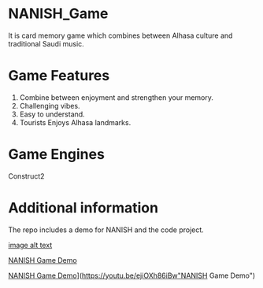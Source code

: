 # NANISH_Game

It is card memory game which combines between Alhasa culture and traditional Saudi music.

# Game Features
1. Combine between enjoyment and strengthen your memory.
2. Challenging vibes.
3. Easy to understand.
4. Tourists Enjoys Alhasa landmarks.

# Game Engines
Construct2

# Additional information
The repo includes a demo for NANISH and the code project.

[image alt text](https://youtu.be/ejiOXh86iBw)

[NANISH Game Demo](https://youtu.be/ejiOXh86iBw "NANISH Game Demo")

[NANISH Game Demo](https://youtu.be/ejiOXh86iBw)](https://youtu.be/ejiOXh86iBw"NANISH Game Demo")
